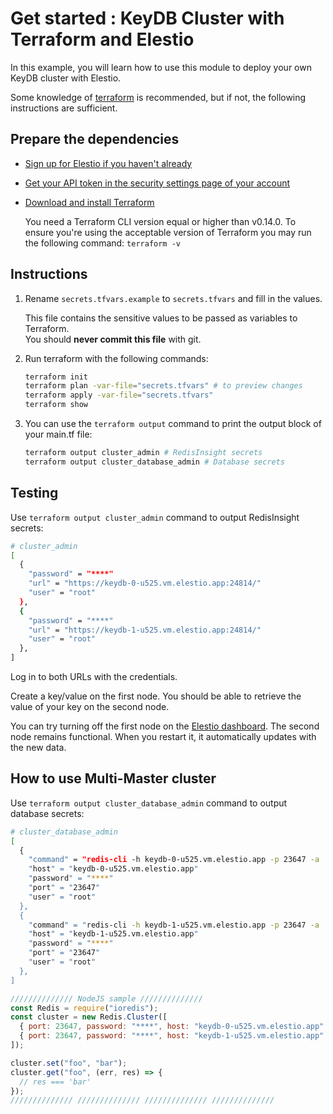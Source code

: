 # Get started : KeyDB Cluster with Terraform and Elestio

In this example, you will learn how to use this module to deploy your own KeyDB cluster with Elestio.

Some knowledge of [terraform](https://developer.hashicorp.com/terraform/intro) is recommended, but if not, the following instructions are sufficient.

## Prepare the dependencies

- [Sign up for Elestio if you haven't already](https://dash.elest.io/signup)

- [Get your API token in the security settings page of your account](https://dash.elest.io/account/security)

- [Download and install Terraform](https://www.terraform.io/downloads)

  You need a Terraform CLI version equal or higher than v0.14.0.
  To ensure you're using the acceptable version of Terraform you may run the following command: `terraform -v`

## Instructions

1. Rename `secrets.tfvars.example` to `secrets.tfvars` and fill in the values.

   This file contains the sensitive values to be passed as variables to Terraform.</br>
   You should **never commit this file** with git.

2. Run terraform with the following commands:

   ```bash
   terraform init
   terraform plan -var-file="secrets.tfvars" # to preview changes
   terraform apply -var-file="secrets.tfvars"
   terraform show
   ```

3. You can use the `terraform output` command to print the output block of your main.tf file:

   ```bash
   terraform output cluster_admin # RedisInsight secrets
   terraform output cluster_database_admin # Database secrets
   ```

## Testing

Use `terraform output cluster_admin` command to output RedisInsight secrets:

```bash
# cluster_admin
[
  {
    "password" = "****"
    "url" = "https://keydb-0-u525.vm.elestio.app:24814/"
    "user" = "root"
  },
  {
    "password" = "****"
    "url" = "https://keydb-1-u525.vm.elestio.app:24814/"
    "user" = "root"
  },
]
```

Log in to both URLs with the credentials.

Create a key/value on the first node.
You should be able to retrieve the value of your key on the second node.

You can try turning off the first node on the [Elestio dashboard](https://dash.elest.io/).
The second node remains functional.
When you restart it, it automatically updates with the new data.

## How to use Multi-Master cluster

Use `terraform output cluster_database_admin` command to output database secrets:

```bash
# cluster_database_admin
[
  {
    "command" = "redis-cli -h keydb-0-u525.vm.elestio.app -p 23647 -a '****'"
    "host" = "keydb-0-u525.vm.elestio.app"
    "password" = "****"
    "port" = "23647"
    "user" = "root"
  },
  {
    "command" = "redis-cli -h keydb-1-u525.vm.elestio.app -p 23647 -a '****'"
    "host" = "keydb-1-u525.vm.elestio.app"
    "password" = "****"
    "port" = "23647"
    "user" = "root"
  },
]
```

```js
////////////// NodeJS sample //////////////
const Redis = require("ioredis");
const cluster = new Redis.Cluster([
  { port: 23647, password: "****", host: "keydb-0-u525.vm.elestio.app" },
  { port: 23647, password: "****", host: "keydb-1-u525.vm.elestio.app" },
]);

cluster.set("foo", "bar");
cluster.get("foo", (err, res) => {
  // res === 'bar'
});
////////////// ////////////// ////////////// //////////////
```
